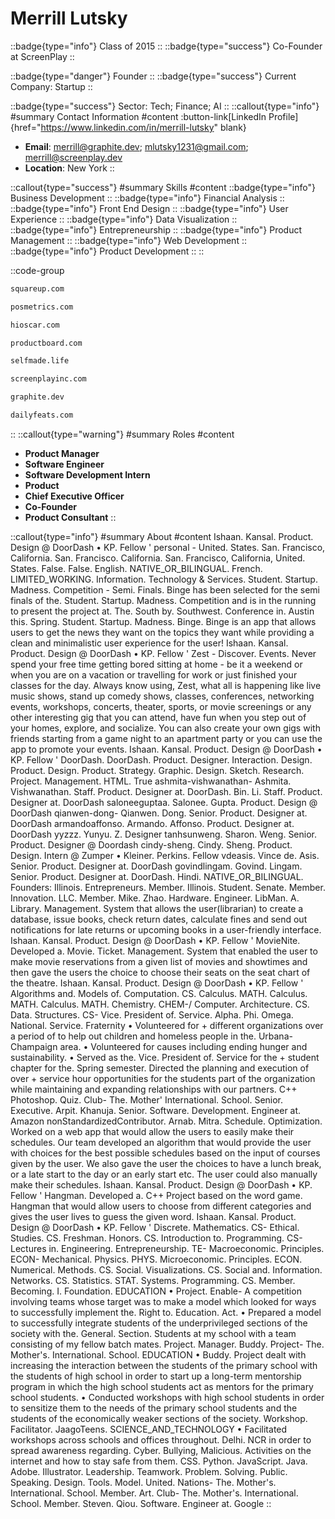 # Merrill Lutsky
::badge{type="info"}
Class of 2015
::
::badge{type="success"}
Co-Founder at ScreenPlay
::

::badge{type="danger"}
Founder
::
::badge{type="success"}
Current Company: Startup
::

::badge{type="success"}
Sector: Tech; Finance; AI
::
::callout{type="info"}
#summary
Contact Information
#content
:button-link[LinkedIn Profile]{href="https://www.linkedin.com/in/merrill-lutsky" blank}
- **Email**: merrill@graphite.dev; mlutsky1231@gmail.com; merrill@screenplay.dev
- **Location**: New York
::

::callout{type="success"}
#summary
Skills
#content
::badge{type="info"}
Business Development
::
::badge{type="info"}
Financial Analysis
::
::badge{type="info"}
Front End Design
::
::badge{type="info"}
User Experience
::
::badge{type="info"}
Data Visualization
::
::badge{type="info"}
Entrepreneurship
::
::badge{type="info"}
Product Management
::
::badge{type="info"}
Web Development
::
::badge{type="info"}
Product Development
::
::

::code-group
```bash [Square]
squareup.com
```
```bash [Posmetrics]
posmetrics.com
```
```bash [Oscar Health]
hioscar.com
```
```bash [Productboard]
productboard.com
```
```bash [Cosmopolitan Dynamic Results Catalyst]
selfmade.life
```
```bash [ScreenPlay]
screenplayinc.com
```
```bash [Graphite.dev]
graphite.dev
```
```bash [DailyFeats]
dailyfeats.com
```
::
::callout{type="warning"}
#summary
Roles
#content
- **Product Manager**
- **Software Engineer**
- **Software Development Intern**
- **Product**
- **Chief Executive Officer**
- **Co-Founder**
- **Product Consultant**
::

::callout{type="info"}
#summary
About
#content
Ishaan. Kansal. Product. Design @ DoorDash • KP. Fellow ' personal - United. States. San. Francisco, California. San. Francisco. California. San. Francisco, California, United. States. False. False. English. NATIVE_OR_BILINGUAL. French. LIMITED_WORKING. Information. Technology & Services. Student. Startup. Madness. Competition - Semi. Finals. Binge has been selected for the semi finals of the. Student. Startup. Madness. Competition and is in the running to present the project at. The. South by. Southwest. Conference in. Austin this. Spring. Student. Startup. Madness. Binge. Binge is an app that allows users to get the news they want on the topics they want while providing a clean and minimalistic user experience for the user! Ishaan. Kansal. Product. Design @ DoorDash • KP. Fellow ' Zest - Discover. Events. Never spend your free time getting bored sitting at home - be it a weekend or when you are on a vacation or travelling for work or just finished your classes for the day. Always know using, Zest, what all is happening like live music shows, stand up comedy shows, classes, conferences, networking events, workshops, concerts, theater, sports, or movie screenings or any other interesting gig that you can attend, have fun when you step out of your homes, explore, and socialize. You can also create your own gigs with friends starting from a game night to an apartment party or you can use the app to promote your events. Ishaan. Kansal. Product. Design @ DoorDash • KP. Fellow ' DoorDash. DoorDash. Product. Designer. Interaction. Design. Product. Design. Product. Strategy. Graphic. Design. Sketch. Research. Project. Management. HTML. True ashmita-vishwanathan- Ashmita. Vishwanathan. Staff. Product. Designer at. DoorDash. Bin. Li. Staff. Product. Designer at. DoorDash saloneeguptaa. Salonee. Gupta. Product. Design @ DoorDash qianwen-dong- Qianwen. Dong. Senior. Product. Designer at. DoorDash armandoaffonso. Armando. Affonso. Product. Designer at. DoorDash yyzzz. Yunyu. Z. Designer tanhsunweng. Sharon. Weng. Senior. Product. Designer @ Doordash cindy-sheng. Cindy. Sheng. Product. Design. Intern @ Zumper • Kleiner. Perkins. Fellow vdeasis. Vince de. Asis. Senior. Product. Designer at. DoorDash govindlingam. Govind. Lingam. Senior. Product. Designer at. DoorDash. Hindi. NATIVE_OR_BILINGUAL. Founders: Illinois. Entrepreneurs. Member. Illinois. Student. Senate. Member. Innovation. LLC. Member. Mike. Zhao. Hardware. Engineer. LibMan. A. Library. Management. System that allows the user(librarian) to create a database, issue books, check return dates, calculate fines and send out notifications for late returns or upcoming books in a user-friendly interface. Ishaan. Kansal. Product. Design @ DoorDash • KP. Fellow ' MovieNite. Developed a. Movie. Ticket. Management. System that enabled the user to make movie reservations from a given list of movies and showtimes and then gave the users the choice to choose their seats on the seat chart of the theatre. Ishaan. Kansal. Product. Design @ DoorDash • KP. Fellow ' Algorithms and. Models of. Computation. CS. Calculus. MATH. Calculus. MATH. Calculus. MATH. Chemistry. CHEM-/ Computer. Architecture. CS. Data. Structures. CS- Vice. President of. Service. Alpha. Phi. Omega. National. Service. Fraternity • Volunteered for + different organizations over a period of to help out children and homeless people in the. Urbana-Champaign area. • Volunteered for causes including ending hunger and sustainability. • Served as the. Vice. President of. Service for the + student chapter for the. Spring semester. Directed the planning and execution of over + service hour opportunities for the students part of the organization while maintaining and expanding relationships with our partners. C++ Photoshop. Quiz. Club- The. Mother' International. School. Senior. Executive. Arpit. Khanuja. Senior. Software. Development. Engineer at. Amazon nonStandardizedContributor. Arnab. Mitra. Schedule. Optimization. Worked on a web app that would allow the users to easily make their schedules. Our team developed an algorithm that would provide the user with choices for the best possible schedules based on the input of courses given by the user. We also gave the user the choices to have a lunch break, or a late start to the day or an early start etc. The user could also manually make their schedules. Ishaan. Kansal. Product. Design @ DoorDash • KP. Fellow ' Hangman. Developed a. C++ Project based on the word game. Hangman that would allow users to choose from different categories and gives the user lives to guess the given word. Ishaan. Kansal. Product. Design @ DoorDash • KP. Fellow ' Discrete. Mathematics. CS- Ethical. Studies. CS. Freshman. Honors. CS. Introduction to. Programming. CS- Lectures in. Engineering. Entrepreneurship. TE- Macroeconomic. Principles. ECON- Mechanical. Physics. PHYS. Microeconomic. Principles. ECON. Numerical. Methods. CS. Social. Visualizations. CS. Social and. Information. Networks. CS. Statistics. STAT. Systems. Programming. CS. Member. Becoming. I. Foundation. EDUCATION • Project. Enable- A competition involving teams whose target was to make a model which looked for ways to successfully implement the. Right to. Education. Act. • Prepared a model to successfully integrate students of the underprivileged sections of the society with the. General. Section. Students at my school with a team consisting of my fellow batch mates. Project. Manager. Buddy. Project- The. Mother's. International. School. EDUCATION • Buddy. Project dealt with increasing the interaction between the students of the primary school with the students of high school in order to start up a long-term mentorship program in which the high school students act as mentors for the primary school students. • Conducted workshops with high school students in order to sensitize them to the needs of the primary school students and the students of the economically weaker sections of the society. Workshop. Facilitator. JaagoTeens. SCIENCE_AND_TECHNOLOGY • Facilitated workshops across schools and offices throughout. Delhi. NCR in order to spread awareness regarding. Cyber. Bullying, Malicious. Activities on the internet and how to stay safe from them. CSS. Python. JavaScript. Java. Adobe. Illustrator. Leadership. Teamwork. Problem. Solving. Public. Speaking. Design. Tools. Model. United. Nations- The. Mother's. International. School. Member. Art. Club- The. Mother's. International. School. Member. Steven. Qiou. Software. Engineer at. Google
::
